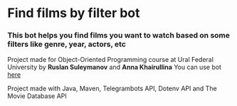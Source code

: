 # Find films by filter bot
### This bot helps you find films you want to watch based on some filters like genre, year, actors, etc
Project made for Object-Oriented Programming course at Ural Federal University by **Ruslan Suleymanov** and **Anna Khairullina**
You can use bot [here](https://t.me/findfilmsbyfiltersbot)

Project made with Java, Maven, Telegrambots API, Dotenv API and The Movie Database API
